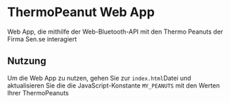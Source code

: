 # ThermoPeanut Web App 


Web App, die mithilfe der Web-Bluetooth-API mit den Thermo Peanuts der Firma Sen.se interagiert



## Nutzung

Um die Web App zu nutzen, gehen Sie zur `index.html`Datei und aktualisieren Sie die 
die JavaScript-Konstante `MY_PEANUTS` mit den Werten Ihrer ThermoPeanuts
